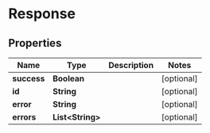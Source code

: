 # Response

## Properties

| Name        | Type                   | Description | Notes      |
| ----------- | ---------------------- | ----------- | ---------- |
| **success** | **Boolean**            |             | [optional] |
| **id**      | **String**             |             | [optional] |
| **error**   | **String**             |             | [optional] |
| **errors**  | **List&lt;String&gt;** |             | [optional] |
